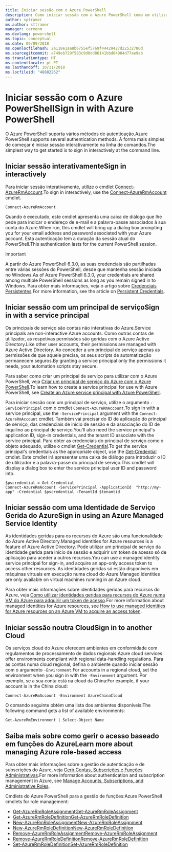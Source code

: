 ```yaml
---
title: Iniciar sessão com o Azure PowerShell
description: Como iniciar sessão com o Azure PowerShell como um utilizador, principal de serviço ou com identidades geridas para recursos do Azure.
author: sptramer
ms.author: sttramer
manager: carmonm
ms.devlang: powershell
ms.topic: conceptual
ms.date: 09/09/2018
ms.openlocfilehash: 2a118e1aa8b6755ef5769f44429427d22532780d
ms.sourcegitcommit: a749eb729f583c9d0dd86141bbd04984d77ae9ab
ms.translationtype: HT
ms.contentlocale: pt-PT
ms.lasthandoff: 10/11/2018
ms.locfileid: "48882262"
---
```

# <a name="sign-in-with-azure-powershell"></a><span data-ttu-id="ea72e-103">Iniciar sessão com o Azure PowerShell</span><span class="sxs-lookup"><span data-stu-id="ea72e-103">Sign in with Azure PowerShell</span></span>

<span data-ttu-id="ea72e-104">O Azure PowerShell suporta vários métodos de autenticação.</span><span class="sxs-lookup"><span data-stu-id="ea72e-104">Azure PowerShell supports several authentication methods.</span></span> <span data-ttu-id="ea72e-105">A forma mais simples de começar é iniciar sessão interativamente na linha de comandos.</span><span class="sxs-lookup"><span data-stu-id="ea72e-105">The simplest way to get started is to sign in interactively at the command line.</span></span>

## <a name="sign-in-interactively"></a><span data-ttu-id="ea72e-106">Iniciar sessão interativamente</span><span class="sxs-lookup"><span data-stu-id="ea72e-106">Sign in interactively</span></span>

<span data-ttu-id="ea72e-107">Para iniciar sessão interativamente, utilize o cmdlet [Connect-AzureRmAccount](/powershell/module/azurerm.profile/connect-azurermaccount).</span><span class="sxs-lookup"><span data-stu-id="ea72e-107">To sign in interactively, use the [Connect-AzureRmAccount](/powershell/module/azurerm.profile/connect-azurermaccount) cmdlet.</span></span>

```azurepowershell
Connect-AzureRmAccount
```

<span data-ttu-id="ea72e-108">Quando é executado, este cmdlet apresenta uma caixa de diálogo que lhe pede para indicar o endereço de e-mail e a palavra-passe associados à sua conta do Azure.</span><span class="sxs-lookup"><span data-stu-id="ea72e-108">When run, this cmdlet will bring up a dialog box prompting you for your email address and password associated with your Azure account.</span></span> <span data-ttu-id="ea72e-109">Esta autenticação tem a duração da sessão atual do PowerShell.</span><span class="sxs-lookup"><span data-stu-id="ea72e-109">This authentication lasts for the current PowerShell session.</span></span>

> [!IMPORTANT]
> <span data-ttu-id="ea72e-110">A partir do Azure PowerShell 6.3.0, as suas credenciais são partilhadas entre várias sessões do PowerShell, desde que mantenha sessão iniciada no Windows.</span><span class="sxs-lookup"><span data-stu-id="ea72e-110">As of Azure PowerShell 6.3.0, your credentials are shared among multiple PowerShell sessions as long as you remain signed in to Windows.</span></span> <span data-ttu-id="ea72e-111">Para obter mais informações, veja o artigo sobre [Credenciais Persistentes](context-persistence.md).</span><span class="sxs-lookup"><span data-stu-id="ea72e-111">For more information, see the article on [Persistent Credentials](context-persistence.md).</span></span>

## <a name="sign-in-with-a-service-principal"></a><span data-ttu-id="ea72e-112">Iniciar sessão com um principal de serviço</span><span class="sxs-lookup"><span data-stu-id="ea72e-112">Sign in with a service principal</span></span>

<span data-ttu-id="ea72e-113">Os principais de serviço são contas não interativas do Azure.</span><span class="sxs-lookup"><span data-stu-id="ea72e-113">Service principals are non-interactive Azure accounts.</span></span> <span data-ttu-id="ea72e-114">Como outras contas de utilizador, as respetivas permissões são geridas com o Azure Active Directory.</span><span class="sxs-lookup"><span data-stu-id="ea72e-114">Like other user accounts, their permissions are managed with Azure Active Directory.</span></span> <span data-ttu-id="ea72e-115">Ao conceder a um principal de serviço apenas as permissões de que aquele precisa, os seus scripts de automatização permanecem seguros.</span><span class="sxs-lookup"><span data-stu-id="ea72e-115">By granting a service principal only the permissions it needs, your automation scripts stay secure.</span></span>

<span data-ttu-id="ea72e-116">Para saber como criar um principal de serviço para utilizar com o Azure PowerShell, veja [Criar um principal de serviço do Azure com o Azure PowerShell](create-azure-service-principal-azureps.md).</span><span class="sxs-lookup"><span data-stu-id="ea72e-116">To learn how to create a service principal for use with Azure PowerShell, see [Create an Azure service principal with Azure PowerShell](create-azure-service-principal-azureps.md).</span></span>

<span data-ttu-id="ea72e-117">Para iniciar sessão com um principal de serviço, utilize o argumento `-ServicePrincipal` com o cmdlet `Connect-AzureRmAccount`.</span><span class="sxs-lookup"><span data-stu-id="ea72e-117">To sign in with a service principal, use the `-ServicePrincipal` argument with the `Connect-AzureRmAccount` cmdlet.</span></span> <span data-ttu-id="ea72e-118">Também vai precisar do ID de aplicação do principal de serviço, das credenciais de início de sessão e da associação do ID de inquilino ao principal de serviço.</span><span class="sxs-lookup"><span data-stu-id="ea72e-118">You'll also need the service principal's application ID, sign-in credentials, and the tenant ID associate with the service principal.</span></span> <span data-ttu-id="ea72e-119">Para obter as credenciais do principal de serviço como o objeto adequado, utilize o cmdlet [Get-Credential](/powershell/module/microsoft.powershell.security/get-credential).</span><span class="sxs-lookup"><span data-stu-id="ea72e-119">To get the service principal's credentials as the appropriate object, use the [Get-Credential](/powershell/module/microsoft.powershell.security/get-credential) cmdlet.</span></span> <span data-ttu-id="ea72e-120">Este cmdlet irá apresentar uma caixa de diálogo para introduzir o ID de utilizador e a palavra-passe do principal de serviço.</span><span class="sxs-lookup"><span data-stu-id="ea72e-120">This cmdlet will display a dialog box to enter the service principal user ID and password into.</span></span>

```azurepowershell-interactive
$pscredential = Get-Credential
Connect-AzureRmAccount -ServicePrincipal -ApplicationId  "http://my-app" -Credential $pscredential -TenantId $tenantid
```

## <a name="sign-in-using-an-azure-managed-service-identity"></a><span data-ttu-id="ea72e-121">Iniciar sessão com uma Identidade de Serviço Gerida do Azure</span><span class="sxs-lookup"><span data-stu-id="ea72e-121">Sign in using an Azure Managed Service Identity</span></span>

<span data-ttu-id="ea72e-122">As identidades geridas para os recursos do Azure são uma funcionalidade do Azure Active Directory.</span><span class="sxs-lookup"><span data-stu-id="ea72e-122">Managed identities for Azure resources is a feature of Azure Active Directory.</span></span> <span data-ttu-id="ea72e-123">Pode utilizar um principal de serviço da identidade gerida para início de sessão e adquirir um token de acesso só de aplicação para aceder a outros recursos.</span><span class="sxs-lookup"><span data-stu-id="ea72e-123">You can use a managed identity service principal for sign-in, and acquire an app-only access token to access other resources.</span></span> <span data-ttu-id="ea72e-124">As identidades geridas só estão disponíveis em máquinas virtuais em execução numa cloud do Azure.</span><span class="sxs-lookup"><span data-stu-id="ea72e-124">Managed identities are only available on virtual machines running in an Azure cloud.</span></span>

<span data-ttu-id="ea72e-125">Para obter mais informações sobre identidades geridas para recursos do Azure, veja [Como utilizar identidades geridas para recursos do Azure numa VM do Azure para adquirir um token de acesso](/azure/active-directory/managed-identities-azure-resources/how-to-use-vm-token).</span><span class="sxs-lookup"><span data-stu-id="ea72e-125">For more information about managed identities for Azure resources, see [How to use managed identities for Azure resources on an Azure VM to acquire an access token](/azure/active-directory/managed-identities-azure-resources/how-to-use-vm-token).</span></span>

## <a name="sign-in-to-another-cloud"></a><span data-ttu-id="ea72e-126">Iniciar sessão noutra Cloud</span><span class="sxs-lookup"><span data-stu-id="ea72e-126">Sign in to another Cloud</span></span>

<span data-ttu-id="ea72e-127">Os serviços cloud do Azure oferecem ambientes em conformidade com regulamentos de processamento de dados regionais.</span><span class="sxs-lookup"><span data-stu-id="ea72e-127">Azure cloud services offer environments compliant with regional data-handling regulations.</span></span>
<span data-ttu-id="ea72e-128">Para as contas numa cloud regional, defina o ambiente quando iniciar sessão com o argumento `-Environment`.</span><span class="sxs-lookup"><span data-stu-id="ea72e-128">For accounts in a regional cloud, set the environment when you sign in with the `-Environment` argument.</span></span>
<span data-ttu-id="ea72e-129">Por exemplo, se a sua conta está na cloud da China:</span><span class="sxs-lookup"><span data-stu-id="ea72e-129">For example, if your account is in the China cloud:</span></span>

```azurepowershell-interactive
Connect-AzureRmAccount -Environment AzureChinaCloud
```

<span data-ttu-id="ea72e-130">O comando seguinte obtém uma lista dos ambientes disponíveis:</span><span class="sxs-lookup"><span data-stu-id="ea72e-130">The following command gets a list of available environments:</span></span>

```azurepowershell-interactive
Get-AzureRmEnvironment | Select-Object Name
```

## <a name="learn-more-about-managing-azure-role-based-access"></a><span data-ttu-id="ea72e-131">Saiba mais sobre como gerir o acesso baseado em funções do Azure</span><span class="sxs-lookup"><span data-stu-id="ea72e-131">Learn more about managing Azure role-based access</span></span>

<span data-ttu-id="ea72e-132">Para obter mais informações sobre a gestão de autenticação e de subscrições do Azure, veja [Gerir Contas, Subscrições e Funções Administrativas](/azure/active-directory/role-based-access-control-configure).</span><span class="sxs-lookup"><span data-stu-id="ea72e-132">For more information about authentication and subscription management in Azure, see [Manage Accounts, Subscriptions, and Administrative Roles](/azure/active-directory/role-based-access-control-configure).</span></span>

<span data-ttu-id="ea72e-133">Cmdlets do Azure PowerShell para a gestão de funções:</span><span class="sxs-lookup"><span data-stu-id="ea72e-133">Azure PowerShell cmdlets for role management:</span></span>

* [<span data-ttu-id="ea72e-134">Get-AzureRmRoleAssignment</span><span class="sxs-lookup"><span data-stu-id="ea72e-134">Get-AzureRmRoleAssignment</span></span>](/powershell/module/AzureRM.Resources/Get-AzureRmRoleAssignment)
* [<span data-ttu-id="ea72e-135">Get-AzureRmRoleDefinition</span><span class="sxs-lookup"><span data-stu-id="ea72e-135">Get-AzureRmRoleDefinition</span></span>](/powershell/module/AzureRM.Resources/Get-AzureRmRoleDefinition)
* [<span data-ttu-id="ea72e-136">New-AzureRmRoleAssignment</span><span class="sxs-lookup"><span data-stu-id="ea72e-136">New-AzureRmRoleAssignment</span></span>](/powershell/module/AzureRM.Resources/New-AzureRmRoleAssignment)
* [<span data-ttu-id="ea72e-137">New-AzureRmRoleDefinition</span><span class="sxs-lookup"><span data-stu-id="ea72e-137">New-AzureRmRoleDefinition</span></span>](/powershell/module/AzureRM.Resources/New-AzureRmRoleDefinition)
* [<span data-ttu-id="ea72e-138">Remove-AzureRmRoleAssignment</span><span class="sxs-lookup"><span data-stu-id="ea72e-138">Remove-AzureRmRoleAssignment</span></span>](/powershell/module/AzureRM.Resources/Remove-AzureRmRoleAssignment)
* [<span data-ttu-id="ea72e-139">Remove-AzureRmRoleDefinition</span><span class="sxs-lookup"><span data-stu-id="ea72e-139">Remove-AzureRmRoleDefinition</span></span>](/powershell/module/AzureRM.Resources/Remove-AzureRmRoleDefinition)
* [<span data-ttu-id="ea72e-140">Set-AzureRmRoleDefinition</span><span class="sxs-lookup"><span data-stu-id="ea72e-140">Set-AzureRmRoleDefinition</span></span>](/powershell/module/AzureRM.Resources/Set-AzureRmRoleDefinition)
